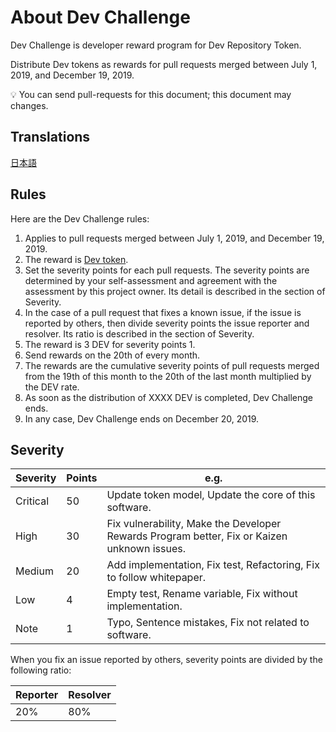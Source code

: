 # About Dev Challenge

Dev Challenge is developer reward program for Dev Repository Token.

Distribute Dev tokens as rewards for pull requests merged between July 1, 2019, and December 19, 2019.

💡 You can send pull-requests for this document; this document may changes.

## Translations

[日本語](https://github.com/dev-protocol/repository-token/blob/master/docs/DEV_CHALLENGE.JA.md)

## Rules

Here are the Dev Challenge rules:

1. Applies to pull requests merged between July 1, 2019, and December 19, 2019.
1. The reward is [Dev token](https://etherscan.io/token/0x98626e2c9231f03504273d55f397409defd4a093).
1. Set the severity points for each pull requests. The severity points are determined by your self-assessment and agreement with the assessment by this project owner. Its detail is described in the section of Severity.
1. In the case of a pull request that fixes a known issue, if the issue is reported by others, then divide severity points the issue reporter and resolver. Its ratio is described in the section of Severity.
1. The reward is 3 DEV for severity points 1.
1. Send rewards on the 20th of every month.
1. The rewards are the cumulative severity points of pull requests merged from the 19th of this month to the 20th of the last month multiplied by the DEV rate.
1. As soon as the distribution of XXXX DEV is completed, Dev Challenge ends.
1. In any case, Dev Challenge ends on December 20, 2019.

## Severity

| Severity | Points | e.g.                                                                                        |
| -------- | ------ | ------------------------------------------------------------------------------------------- |
| Critical | 50     | Update token model, Update the core of this software.                                       |
| High     | 30     | Fix vulnerability, Make the Developer Rewards Program better, Fix or Kaizen unknown issues. |
| Medium   | 20     | Add implementation, Fix test, Refactoring, Fix to follow whitepaper.                        |
| Low      | 4      | Empty test, Rename variable, Fix without implementation.                                    |
| Note     | 1      | Typo, Sentence mistakes, Fix not related to software.                                       |

When you fix an issue reported by others, severity points are divided by the following ratio:

| Reporter | Resolver |
| -------- | -------- |
| 20%      | 80%      |
